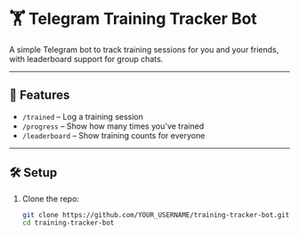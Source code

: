 # 🏋️ Telegram Training Tracker Bot

A simple Telegram bot to track training sessions for you and your friends, with leaderboard support for group chats.

---

## 🚀 Features

- `/trained` – Log a training session
- `/progress` – Show how many times you've trained
- `/leaderboard` – Show training counts for everyone

---

## 🛠 Setup

1. Clone the repo:
   ```bash
   git clone https://github.com/YOUR_USERNAME/training-tracker-bot.git
   cd training-tracker-bot

